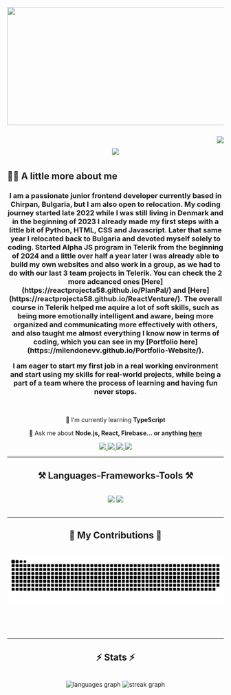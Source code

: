 <div align="center">
  <img src="https://images.pexels.com/photos/965345/pexels-photo-965345.jpeg?auto=compress&cs=tinysrgb&w=1260&h=750&dpr=1" height="275" width="600" />
</div>

###

<img align="right" src="https://visitor-badge.laobi.icu/badge?page_id=MilenDonevv.MilenDonevv" />

<h1 align="center">
    <img src="https://readme-typing-svg.herokuapp.com/?font=Righteous&size=35&center=true&vCenter=true&width=500&height=70&duration=5500&lines=Hi+There!+👋;+I'm+Milen+Donev!;+Welcome+to+my+Github+profile!;" />
</h1>

## 👩‍💻 A little more about me
<h3 align="center">I am a passionate junior frontend developer currently based in Chirpan, Bulgaria, but I am also open to relocation. My coding journey started late 2022 while I was still living in Denmark and in the beginning of 2023 I already made my first steps with a little bit of Python, HTML, CSS and Javascript. Later that same year I relocated back to Bulgaria and devoted myself solely to coding. Started Alpha JS program in Telerik from the beginning of 2024 and a little over half a year later I was already able to build my own websites and also work in a group, as we had to do with our last 3 team projects in Telerik. You can check the 2 more adcanced ones [Here](https://reactprojecta58.github.io/PlanPal/) and [Here](https://reactprojecta58.github.io/ReactVenture/). The overall course in Telerik helped me aquire a lot of soft skills, such as being more emotionally intelligent and aware, being more organized and communicating more effectively with others, and also taught me almost everything I know now in terms of coding, which you can see in my [Portfolio here](https://milendonevv.github.io/Portfolio-Website/).

I am eager to start my first job in a real working environment and start using my skills for real-world projects, while being a part of a team where the process of learning and having fun never stops.</h3>

<br/>

<div align="center">
 
 <!-- 🔭 I’m currently working on **Portfolio projects**  --> <!-- Commented out -->
 
 🌱 I’m currently learning **TypeScript**

💬 Ask me about **Node.js, React, Firebase... or anything [here](https://github.com/MilenDonevv/MilenDonevv/issues)**

 </div>
 
<div align="center"> 
  <a href="mailto:milendonev95@gmail.com" target="_blank"> 
    <img src="https://img.shields.io/badge/Gmail-333333?style=for-the-badge&logo=gmail&logoColor=red" />
  </a>
  <a href="https://www.linkedin.com/in/milen-donev-00b031227/" target="_blank">
    <img src="https://img.shields.io/badge/LinkedIn-0077B5?style=for-the-badge&logo=linkedin&logoColor=white" target="_blank" />
  </a>
  <a href="https://milendonevv.github.io/Portfolio-Website/" target="_blank">
     <img src="https://img.shields.io/badge/Portfolio-FF5722?style=for-the-badge&logo=todoist&logoColor=white" target="_blank" />
  </a>
  <a href="./Milen_Donev_CV.pdf" target="_blank"> 
     <img src="https://img.shields.io/badge/CV-0054D2?style=for-the-badge&logo=adobeacrobatreader&logoColor=white" />
  </a>
</div>

<hr/>

<h2 align="center">⚒️ Languages-Frameworks-Tools ⚒️</h2>
<br/>
<div align="center">
    <img src="https://skillicons.dev/icons?i=nodejs,github,react,bootstrap,html,css,vscode,git,jest,postman" />
    <img src="https://skillicons.dev/icons?i=javascript,firebase,expressjs,mongodb,typescript,ajax,json"/><br>
</div>

<br/>
<hr/>

<div align="center">
  <h2>🐍 My Contributions 🐍</h2>
  <br>
  <img alt="snake eating my contributions" src="https://raw.githubusercontent.com/MilenDonevv/MilenDonevv/output/github-contribution-grid-snake.svg" />
  
  <br/><br/><br/>
</div>

<hr/>

<h2 align="center">⚡ Stats ⚡</h2>
<br>
<div align=center>
<div align="center">
  <img src="https://github-readme-stats.vercel.app/api/top-langs?username=MilenDonevv&locale=en&hide_title=false&layout=compact&card_width=320&langs_count=5&theme=tokyonight&hide_border=true&order=2" height="150" alt="languages graph" />
  <img src="https://streak-stats.demolab.com?user=MilenDonevv&locale=en&mode=daily&theme=tokyonight&hide_border=true&border_radius=5&order=3" height="150" alt="streak graph" />
</div>
</div>

<br/><br/>
